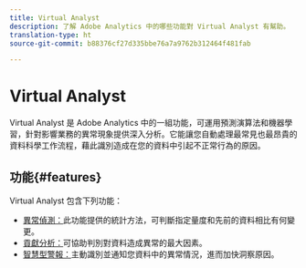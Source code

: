 ```yaml
---
title: Virtual Analyst
description: 了解 Adobe Analytics 中的哪些功能對 Virtual Analyst 有幫助。
translation-type: ht
source-git-commit: b88376cf27d335bbe76a7a9762b312464f481fab

---
```



# Virtual Analyst

Virtual Analyst 是 Adobe Analytics 中的一組功能，可運用預測演算法和機器學習，針對影響業務的異常現象提供深入分析。它能讓您自動處理最常見也最昂貴的資料科學工作流程，藉此識別造成在您的資料中引起不正常行為的原因。

## 功能{#features}

Virtual Analyst 包含下列功能：

* [異常偵測：](c-anomaly-detection/anomaly-detection.md)此功能提供的統計方法，可判斷指定量度和先前的資料相比有何變更。
* [貢獻分析：](contribution-analysis/run-contribution-analysis.md)可協助判別對資料造成異常的最大因素。
* [智慧型警報：](../c-intelligent-alerts/intellligent-alerts.md)主動識別並通知您資料中的異常情況，進而加快洞察原因。
